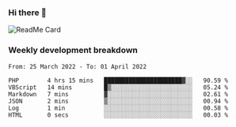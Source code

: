 ### Hi there 👋

<!--
**itzcy/itzcy** is a ✨ _special_ ✨ repository because its `README.md` (this file) appears on your GitHub profile.

Here are some ideas to get you started:

- 🔭 I’m currently working on ...
- 🌱 I’m currently learning ...
- 👯 I’m looking to collaborate on ...
- 🤔 I’m looking for help with ...
- 💬 Ask me about ...
- 📫 How to reach me: ...
- 😄 Pronouns: ...
- ⚡ Fun fact: ...
-->
![ReadMe Card](https://github-readme-stats.vercel.app/api?username=itzcy&show_icons=true&title_color=2d3198&icon_color=797cb8&text_color=24292e&bg_color=f6f8fa)

### Weekly development breakdown
<!--START_SECTION:waka-->

```text
From: 25 March 2022 - To: 01 April 2022

PHP        4 hrs 15 mins   ██████████████████████▓░░   90.59 %
VBScript   14 mins         █▒░░░░░░░░░░░░░░░░░░░░░░░   05.24 %
Markdown   7 mins          ▓░░░░░░░░░░░░░░░░░░░░░░░░   02.61 %
JSON       2 mins          ▒░░░░░░░░░░░░░░░░░░░░░░░░   00.94 %
Log        1 min           ░░░░░░░░░░░░░░░░░░░░░░░░░   00.58 %
HTML       0 secs          ░░░░░░░░░░░░░░░░░░░░░░░░░   00.03 %
```

<!--END_SECTION:waka-->
